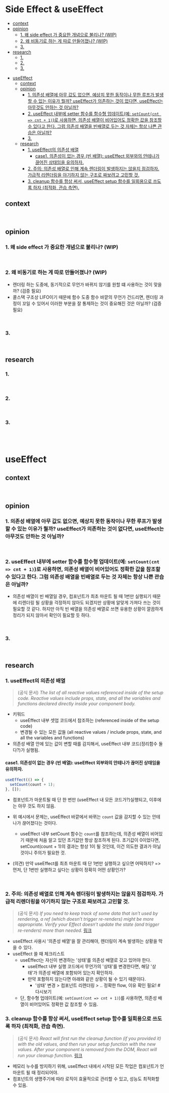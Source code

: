 # Side Effect & useEffect

<!-- toc -->

  * [context](#context)
  * [opinion](#opinion)
    + [1. 왜 side effect 가 중요한 개념으로 불리나? (WIP)](#1-%EC%99%9C-side-effect-%EA%B0%80-%EC%A4%91%EC%9A%94%ED%95%9C-%EA%B0%9C%EB%85%90%EC%9C%BC%EB%A1%9C-%EB%B6%88%EB%A6%AC%EB%82%98-wip)
    + [2. 왜 비동기로 하는 게 따로 만들어졌나? (WIP)](#2-%EC%99%9C-%EB%B9%84%EB%8F%99%EA%B8%B0%EB%A1%9C-%ED%95%98%EB%8A%94-%EA%B2%8C-%EB%94%B0%EB%A1%9C-%EB%A7%8C%EB%93%A4%EC%96%B4%EC%A1%8C%EB%82%98-wip)
    + [3.](#3)
  * [research](#research)
    + [1.](#1)
    + [2.](#2)
    + [3.](#3-1)
- [useEffect](#useeffect)
  * [context](#context-1)
  * [opinion](#opinion-1)
    + [1. 의존성 배열에 아무 값도 없으면, 예상치 못한 동작이나 무한 루프가 발생할 수 있는 이유가 뭘까? useEffect가 의존하는 것이 없다면, useEffect는 아무것도 안하는 것 아닐까?](#1-%EC%9D%98%EC%A1%B4%EC%84%B1-%EB%B0%B0%EC%97%B4%EC%97%90-%EC%95%84%EB%AC%B4-%EA%B0%92%EB%8F%84-%EC%97%86%EC%9C%BC%EB%A9%B4-%EC%98%88%EC%83%81%EC%B9%98-%EB%AA%BB%ED%95%9C-%EB%8F%99%EC%9E%91%EC%9D%B4%EB%82%98-%EB%AC%B4%ED%95%9C-%EB%A3%A8%ED%94%84%EA%B0%80-%EB%B0%9C%EC%83%9D%ED%95%A0-%EC%88%98-%EC%9E%88%EB%8A%94-%EC%9D%B4%EC%9C%A0%EA%B0%80-%EB%AD%98%EA%B9%8C-useeffect%EA%B0%80-%EC%9D%98%EC%A1%B4%ED%95%98%EB%8A%94-%EA%B2%83%EC%9D%B4-%EC%97%86%EB%8B%A4%EB%A9%B4-useeffect%EB%8A%94-%EC%95%84%EB%AC%B4%EA%B2%83%EB%8F%84-%EC%95%88%ED%95%98%EB%8A%94-%EA%B2%83-%EC%95%84%EB%8B%90%EA%B9%8C)
    + [2. useEffect 내부에 setter 함수를 함수형 업데이트(예: `setCount(cnt => cnt + 1)`)로 사용하면, 의존성 배열이 비어있어도 정확한 값을 참조할 수 있다고 한다. 그럼 의존성 배열을 빈배열로 두는 것 자체는 항상 나쁜 관습은 아닐까?](#2-useeffect-%EB%82%B4%EB%B6%80%EC%97%90-setter-%ED%95%A8%EC%88%98%EB%A5%BC-%ED%95%A8%EC%88%98%ED%98%95-%EC%97%85%EB%8D%B0%EC%9D%B4%ED%8A%B8%EC%98%88-setcountcnt--cnt--1%EB%A1%9C-%EC%82%AC%EC%9A%A9%ED%95%98%EB%A9%B4-%EC%9D%98%EC%A1%B4%EC%84%B1-%EB%B0%B0%EC%97%B4%EC%9D%B4-%EB%B9%84%EC%96%B4%EC%9E%88%EC%96%B4%EB%8F%84-%EC%A0%95%ED%99%95%ED%95%9C-%EA%B0%92%EC%9D%84-%EC%B0%B8%EC%A1%B0%ED%95%A0-%EC%88%98-%EC%9E%88%EB%8B%A4%EA%B3%A0-%ED%95%9C%EB%8B%A4-%EA%B7%B8%EB%9F%BC-%EC%9D%98%EC%A1%B4%EC%84%B1-%EB%B0%B0%EC%97%B4%EC%9D%84-%EB%B9%88%EB%B0%B0%EC%97%B4%EB%A1%9C-%EB%91%90%EB%8A%94-%EA%B2%83-%EC%9E%90%EC%B2%B4%EB%8A%94-%ED%95%AD%EC%83%81-%EB%82%98%EC%81%9C-%EA%B4%80%EC%8A%B5%EC%9D%80-%EC%95%84%EB%8B%90%EA%B9%8C)
    + [3.](#3-2)
  * [research](#research-1)
    + [1. useEffect의 의존성 배열](#1-useeffect%EC%9D%98-%EC%9D%98%EC%A1%B4%EC%84%B1-%EB%B0%B0%EC%97%B4)
      - [case1. 의존성이 없는 경우 (빈 배열): useEffect 외부와의 안테나가 끊어진 상태임을 유의하자.](#case1-%EC%9D%98%EC%A1%B4%EC%84%B1%EC%9D%B4-%EC%97%86%EB%8A%94-%EA%B2%BD%EC%9A%B0-%EB%B9%88-%EB%B0%B0%EC%97%B4-useeffect-%EC%99%B8%EB%B6%80%EC%99%80%EC%9D%98-%EC%95%88%ED%85%8C%EB%82%98%EA%B0%80-%EB%81%8A%EC%96%B4%EC%A7%84-%EC%83%81%ED%83%9C%EC%9E%84%EC%9D%84-%EC%9C%A0%EC%9D%98%ED%95%98%EC%9E%90)
    + [2. 주의: 의존성 배열로 인해 계속 렌더링이 발생하지는 않을지 점검하자. 가급적 리렌더링을 야기하지 않는 구조로 짜보려고 고민할 것.](#2-%EC%A3%BC%EC%9D%98-%EC%9D%98%EC%A1%B4%EC%84%B1-%EB%B0%B0%EC%97%B4%EB%A1%9C-%EC%9D%B8%ED%95%B4-%EA%B3%84%EC%86%8D-%EB%A0%8C%EB%8D%94%EB%A7%81%EC%9D%B4-%EB%B0%9C%EC%83%9D%ED%95%98%EC%A7%80%EB%8A%94-%EC%95%8A%EC%9D%84%EC%A7%80-%EC%A0%90%EA%B2%80%ED%95%98%EC%9E%90-%EA%B0%80%EA%B8%89%EC%A0%81-%EB%A6%AC%EB%A0%8C%EB%8D%94%EB%A7%81%EC%9D%84-%EC%95%BC%EA%B8%B0%ED%95%98%EC%A7%80-%EC%95%8A%EB%8A%94-%EA%B5%AC%EC%A1%B0%EB%A1%9C-%EC%A7%9C%EB%B3%B4%EB%A0%A4%EA%B3%A0-%EA%B3%A0%EB%AF%BC%ED%95%A0-%EA%B2%83)
    + [3. cleanup 함수를 항상 써서, useEffect setup 함수를 일회용으로 쓰도록 하자 (최적화, 관습 측면).](#3-cleanup-%ED%95%A8%EC%88%98%EB%A5%BC-%ED%95%AD%EC%83%81-%EC%8D%A8%EC%84%9C-useeffect-setup-%ED%95%A8%EC%88%98%EB%A5%BC-%EC%9D%BC%ED%9A%8C%EC%9A%A9%EC%9C%BC%EB%A1%9C-%EC%93%B0%EB%8F%84%EB%A1%9D-%ED%95%98%EC%9E%90-%EC%B5%9C%EC%A0%81%ED%99%94-%EA%B4%80%EC%8A%B5-%EC%B8%A1%EB%A9%B4)

<!-- tocstop -->

## context

<br>

## opinion

### 1. 왜 side effect 가 중요한 개념으로 불리나? (WIP)

<br>

### 2. 왜 비동기로 하는 게 따로 만들어졌나? (WIP)

- 렌더링 하는 도중에, 동기적으로 무언가 바뀌지 않기를 원할 떄 사용하는 것이 맞을까? (검증 필요)
- 콜스택 구조상 LIFO이기 때문에 함수 도중 함수 바깥의 무언가 건드리면, 렌더링 과정이 꼬일 수 있어서 이러한 부분을 잘 통제하는 것이 중요해진 것은 아닐까? (검증 필요)

<br>

### 3.

<br>

## research

### 1.

<br>

### 2.

<br>

### 3.

<br>
<br>

# useEffect

## context

<br>

## opinion

### 1. 의존성 배열에 아무 값도 없으면, 예상치 못한 동작이나 무한 루프가 발생할 수 있는 이유가 뭘까? useEffect가 의존하는 것이 없다면, useEffect는 아무것도 안하는 것 아닐까?

<br>

### 2. useEffect 내부에 setter 함수를 함수형 업데이트(예: `setCount(cnt => cnt + 1)`)로 사용하면, 의존성 배열이 비어있어도 정확한 값을 참조할 수 있다고 한다. 그럼 의존성 배열을 빈배열로 두는 것 자체는 항상 나쁜 관습은 아닐까?

- 의존성 배열이 빈 배열일 경우, 컴포넌트가 최초 마운트 될 때 1번만 실행되기 때문에 리렌더링 될 상황을 걱정하지 않아도 되겠지만 상황에 알맞게 가져다 쓰는 것이 필요할 것 같다. 하지만 아직 빈 배열을 의존성 배열로 쓰면 유용한 상황이 깔끔하게 정리가 되지 않아서 확인이 필요할 듯 하다.

<br>

### 3.

<br>

## research

### 1. useEffect의 의존성 배열

> (공식 문서)
> _The list of all reactive values referenced inside of the setup code. Reactive values include props, state, and all the variables and functions declared directly inside your component body._

- 키워드
  - useEffect 내부 셋업 코드에서 참조하는 (referenced inside of the setup code)
  - 변경될 수 있는 모든 값들 (all reactive values / include props, state, and all the variables and functions)
- 의존성 배열 안에 있는 값이 변할 때를 감지해서, useEffect 내부 코드(정리함수 둘다?)가 실행됨.

#### case1. 의존성이 없는 경우 (빈 배열): useEffect 외부와의 안테나가 끊어진 상태임을 유의하자.

```js
useEffect(() => {
  setCount(count + 1);
}, []);
```

- 컴포넌트가 마운트될 때 단 한 번만 (useEffect 내 모든 코드가?)실행되고, 이후에는 아무 것도 하지 않음.
- 위 예시에서 문제는, useEffect 바깥에서 바뀌는 `count` 값을 감지할 수 있는 안테나가 끊어졌다는 것이다.

  - useEffect 내부 setCount 함수는 `count`를 참조하는데, 의존성 배열이 비어있기 때문에 처음 알고 있던 초기값만 항상 참조하게 된다. 초기값이 0이었다면, setCount(count + 1)의 결과는 항상 1이 될 것인데, 이건 의도한 결과가 아닐 것이니 주의가 필요한 것.

- (의견) 만약 useEffect를 최초 마운트 때 단 1번만 실행하고 싶으면 어떡하지? => 먼저, 단 1번만 실행하고 싶다는 상황이 정확히 어떤 상황인가?

<br>

### 2. 주의: 의존성 배열로 인해 계속 렌더링이 발생하지는 않을지 점검하자. 가급적 리렌더링을 야기하지 않는 구조로 짜보려고 고민할 것.

> (공식 문서) _If you need to keep track of some data that isn’t used by rendering, a ref (which doesn’t trigger re-renders) might be more appropriate. Verify your Effect doesn’t update the state (and trigger re-renders) more than needed._ [링크](https://react.dev/reference/react/useEffect#my-effect-keeps-re-running-in-an-infinite-cycle)

- useEffect 사용시 '의존성 배열'을 잘 관리해야, 렌더링이 계속 발생하는 상황을 막을 수 있다.
- useEffect 쓸 때 체크리스트
  - useEffect는 자신이 변경하는 '상태'를 의존성 배열로 갖고 있어야 한다.
    - useEffect 내부 실행 코드에서 무언가의 '상태'를 변경한다면, 해당 '상태'가 의존성 배열에 포함되어 있는지 확인하자.
    - 만약 포함하지 않는다면 아래와 같은 상황이 될 수 있기 때문이다.
      - '상태' 변경 > 컴포넌트 리렌더링 > .. 정확한 flow, 이유 확인 필요! #다시보기
  - 단, 함수형 업데이트(예: `setCount(cnt => cnt + 1)`)를 사용하면, 의존성 배열이 비어있어도 정확한 값 참조할 수 있음.

### 3. cleanup 함수를 항상 써서, useEffect setup 함수를 일회용으로 쓰도록 하자 (최적화, 관습 측면).

> (공식 문서) _React will first run the cleanup function (if you provided it) with the old values, and then run your setup function with the new values. After your component is removed from the DOM, React will run your cleanup function._ [링크](https://react.dev/reference/react/useEffect#parameters)

- 메모리 누수를 방지하기 위해, useEffect 내에서 시작된 모든 작업은 컴포넌트가 언마운트 될 때 정리되어야.
- 컴포넌트의 생명주기에 따라 로직이 효율적으로 관리할 수 있고, 성능도 최적화할 수 있음.

<br>
